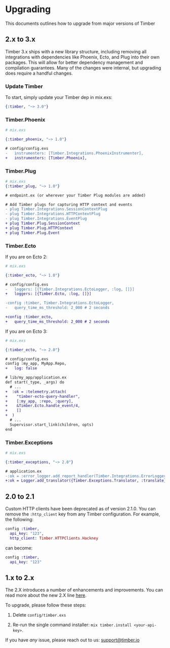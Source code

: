 # Upgrading

This documents outlines how to upgrade from major versions of Timber

## 2.x to 3.x

Timber 3.x ships with a new library structure, including removing all integrations with dependencies like Phoenix, Ecto, and Plug into their own packages.  This will allow for better dependency management and compilation guarantees.  Many of the changes were internal, but upgrading does require a handful changes.

### Update Timber
To start, simply update your Timber dep in mix.exs:
```elixir
{:timber, "~> 3.0"}
```

### Timber.Phoenix

```elixir
# mix.exs

{:timber_phoenix, "~> 1.0"}
```
```diff
# config/config.exs
-   instrumenters: [Timber.Integrations.PhoenixInstrumenter],
+   instrumenters: [Timber.Phoenix],
```

### Timber.Plug

```elixir
# mix.exs
{:timber_plug, "~> 1.0"}
```

```diff
# endpoint.ex (or wherever your Timber Plug modules are added)

# Add Timber plugs for capturing HTTP context and events
- plug Timber.Integrations.SessionContextPlug
- plug Timber.Integrations.HTTPContextPlug
- plug Timber.Integrations.EventPlug
+ plug Timber.Plug.SessionContext
+ plug Timber.Plug.HTTPContext
+ plug Timber.Plug.Event
```

### Timber.Ecto

If you are on Ecto 2:

```elixir
# mix.exs

{:timber_ecto, "~> 1.0"}
```

```diff
# config/config.exs
-   loggers: [{Timber.Integrations.EctoLogger, :log, []}]
+   loggers: [{Timber.Ecto, :log, []}]

-config :timber, Timber.Integrations.EctoLogger,
-   query_time_ms_threshold: 2_000 # 2 seconds

+config :timber_ecto,
+   query_time_ms_threshold: 2_000 # 2 seconds
```

If you are on Ecto 3:
```elixir
# mix.exs

{:timber_ecto, "~> 2.0"}
```

```diff
# config/config.exs
config :my_app, MyApp.Repo,
+   log: false
```

```diff
# lib/my_app/application.ex
def start(_type, _args) do
  # ...
+  :ok = :telemetry.attach(
+    "timber-ecto-query-handler",
+    [:my_app, :repo, :query],
+    &Timber.Ecto.handle_event/4,
+    []
+  )
  # ...
  Supervisor.start_link(children, opts)
end
```

### Timber.Exceptions

```elixir
# mix.exs

{:timber_exceptions, "~> 2.0"}
```

```diff
# application.ex
-:ok = :error_logger.add_report_handler(Timber.Integrations.ErrorLogger)
+:ok = Logger.add_translator({Timber.Exceptions.Translator, :translate})
```

## 2.0 to 2.1

Custom HTTP clients have been deprecated as of version 2.1.0. You can remove the
`:http_client` key from any Timber configuration. For example, the following:

```elixir
config :timber,
  api_key: "123",
  http_client: Timber.HTTPClients.Hackney
```

can become:

```elixir
config :timber,
  api_key: "123"
```

## 1.x to 2.x

The 2.X introduces a number of enhancements and improvements. You can read more about the
new 2.X line [here](https://timber.io/changelog/2017/03/31/timber-for-elixir-2-0/).

To upgrade, please follow these steps:

1. Delete `config/timber.exs`

2. Re-run the single command installer: `mix timber.install <your-api-key>`.

If you have *any* issue, please reach out to us: support@timber.io
